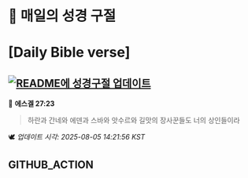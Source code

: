 # 🙏 매일의 성경 구절
# [Daily Bible verse]
## [![README에 성경구절 업데이트](https://github.com/DONGSUKA/first_test/actions/workflows/update-readme-bible.yml/badge.svg)](https://github.com/DONGSUKA/first_test/actions/workflows/update-readme-bible.yml)
<!-- START_BIBLE_VERSE -->
📖 **에스겔 27:23**
> 하란과 간네와 에덴과 스바와 앗수르와 길맛의 장사꾼들도 너의 상인들이라

🕊️ _업데이트 시각: 2025-08-05 14:21:56 KST_
  <!-- END_BIBLE_VERSE -->
## GITHUB_ACTION
